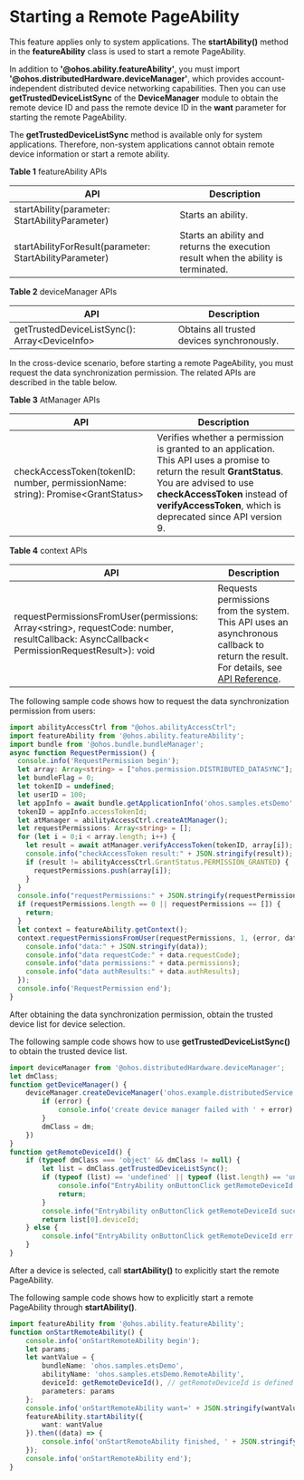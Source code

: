 # Starting a Remote PageAbility


This feature applies only to system applications. The **startAbility()** method in the **featureAbility** class is used to start a remote PageAbility.


In addition to **'\@ohos.ability.featureAbility'**, you must import **'\@ohos.distributedHardware.deviceManager'**, which provides account-independent distributed device networking capabilities. Then you can use **getTrustedDeviceListSync** of the **DeviceManager** module to obtain the remote device ID and pass the remote device ID in the **want** parameter for starting the remote PageAbility.


The **getTrustedDeviceListSync** method is available only for system applications. Therefore, non-system applications cannot obtain remote device information or start a remote ability.

**Table 1** featureAbility APIs

| API| Description|
| -------- | -------- |
| startAbility(parameter: StartAbilityParameter)| Starts an ability.|
| startAbilityForResult(parameter: StartAbilityParameter)| Starts an ability and returns the execution result when the ability is terminated.|

**Table 2** deviceManager APIs

| API| Description|
| -------- | -------- |
| getTrustedDeviceListSync(): Array&lt;DeviceInfo&gt; | Obtains all trusted devices synchronously.|


In the cross-device scenario, before starting a remote PageAbility, you must request the data synchronization permission. The related APIs are described in the table below.

**Table 3** AtManager APIs

| API| Description|
| -------- | -------- |
| checkAccessToken(tokenID: number, permissionName: string): Promise&lt;GrantStatus&gt; | Verifies whether a permission is granted to an application. This API uses a promise to return the result **GrantStatus**. You are advised to use **checkAccessToken** instead of **verifyAccessToken**, which is deprecated since API version 9.|

**Table 4** context APIs

| API| Description|
| -------- | -------- |
| requestPermissionsFromUser(permissions: Array&lt;string&gt;, requestCode: number, resultCallback: AsyncCallback&lt; PermissionRequestResult&gt;): void | Requests permissions from the system. This API uses an asynchronous callback to return the result. For details, see [API Reference](../reference/apis/js-apis-inner-app-context.md#contextrequestpermissionsfromuser7-1).|


The following sample code shows how to request the data synchronization permission from users:

```ts
import abilityAccessCtrl from "@ohos.abilityAccessCtrl";
import featureAbility from '@ohos.ability.featureAbility';
import bundle from '@ohos.bundle.bundleManager';
async function RequestPermission() {
  console.info('RequestPermission begin');
  let array: Array<string> = ["ohos.permission.DISTRIBUTED_DATASYNC"];
  let bundleFlag = 0;
  let tokenID = undefined;
  let userID = 100;
  let appInfo = await bundle.getApplicationInfo('ohos.samples.etsDemo', bundleFlag, userID);
  tokenID = appInfo.accessTokenId;
  let atManager = abilityAccessCtrl.createAtManager();
  let requestPermissions: Array<string> = [];
  for (let i = 0;i < array.length; i++) {
    let result = await atManager.verifyAccessToken(tokenID, array[i]);
    console.info("checkAccessToken result:" + JSON.stringify(result));
    if (result != abilityAccessCtrl.GrantStatus.PERMISSION_GRANTED) {
      requestPermissions.push(array[i]);
    }
  }
  console.info("requestPermissions:" + JSON.stringify(requestPermissions));
  if (requestPermissions.length == 0 || requestPermissions == []) {
    return;
  }
  let context = featureAbility.getContext();
  context.requestPermissionsFromUser(requestPermissions, 1, (error, data)=>{
    console.info("data:" + JSON.stringify(data));
    console.info("data requestCode:" + data.requestCode);
    console.info("data permissions:" + data.permissions);
    console.info("data authResults:" + data.authResults);
  });
  console.info('RequestPermission end');
}
```


After obtaining the data synchronization permission, obtain the trusted device list for device selection.


The following sample code shows how to use **getTrustedDeviceListSync()** to obtain the trusted device list.

```ts
import deviceManager from '@ohos.distributedHardware.deviceManager';  
let dmClass;  
function getDeviceManager() {
    deviceManager.createDeviceManager('ohos.example.distributedService', (error, dm) => {
        if (error) {
            console.info('create device manager failed with ' + error)
        }
        dmClass = dm;
    })
}
function getRemoteDeviceId() {      
    if (typeof dmClass === 'object' && dmClass != null) {          
        let list = dmClass.getTrustedDeviceListSync();          
        if (typeof (list) == 'undefined' || typeof (list.length) == 'undefined') {            
            console.info("EntryAbility onButtonClick getRemoteDeviceId err: list is null");            
            return;          
        }          
        console.info("EntryAbility onButtonClick getRemoteDeviceId success:" + list[0].deviceId);          
        return list[0].deviceId;      
    } else {          
        console.info("EntryAbility onButtonClick getRemoteDeviceId err: dmClass is null");      
    }  
}
```


After a device is selected, call **startAbility()** to explicitly start the remote PageAbility.


The following sample code shows how to explicitly start a remote PageAbility through **startAbility()**.

```ts
import featureAbility from '@ohos.ability.featureAbility';
function onStartRemoteAbility() {  
    console.info('onStartRemoteAbility begin');  
    let params;  
    let wantValue = {      
        bundleName: 'ohos.samples.etsDemo',      
        abilityName: 'ohos.samples.etsDemo.RemoteAbility',      
        deviceId: getRemoteDeviceId(), // getRemoteDeviceId is defined in the preceding sample code.
        parameters: params  
    };  
    console.info('onStartRemoteAbility want=' + JSON.stringify(wantValue));  
    featureAbility.startAbility({      
        want: wantValue  
    }).then((data) => {      
        console.info('onStartRemoteAbility finished, ' + JSON.stringify(data));  
    });  
    console.info('onStartRemoteAbility end');  
}
```
